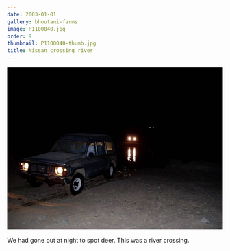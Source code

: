 ```yaml
---
date: 2003-01-01
gallery: bhootani-farms
image: P1100040.jpg
order: 9
thumbnail: P1100040-thumb.jpg
title: Nissan crossing river
---
```


![Nissan crossing river](./P1100040.jpg)

We had gone out at night to spot deer. This was a river crossing.